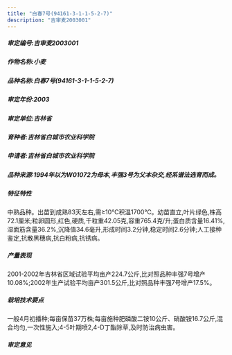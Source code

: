 ```yaml
---
title: "白春7号(94161-3-1-1-5-2-7)"
description: "吉审麦2003001"
---
```

##### 审定编号:吉审麦2003001

##### 作物名称:小麦

##### 品种名称:白春7号(94161-3-1-1-5-2-7)

##### 审定年份:2003

##### 审定单位:吉林省

##### 育种者:吉林省白城市农业科学院

##### 申请者:吉林省白城市农业科学院

##### 品种来源:1994年以为W01072为母本,丰强3号为父本杂交,经系谱法选育而成。

##### 特征特性
中熟品种。出苗到成熟83天左右,需≥10℃积温1700℃。幼苗直立,叶片绿色,株高72.1厘米;粒卵圆形,红色,硬质,千粒重42.05克,容重765.4克/升;蛋白质含量16.41%,湿面筋含量36.2%,沉降值34.6毫升,形成时间3.2分钟,稳定时间2.6分钟;人工接种鉴定,抗散黑穗病,抗白粉病,抗锈病。

##### 产量表现
2001-2002年吉林省区域试验平均亩产224.7公斤,比对照品种丰强7号增产10.08%;2002年生产试验平均亩产301.5公斤,比对照品种丰强7号增产17.5%。

##### 栽培技术要点
一般4月初播种;每亩保苗37万株;每亩施种肥磷酸二铵10公斤、硝酸铵16.7公斤,混合均匀,一次性施入;4-5叶期喷2,4-D丁酯除草,及时防治病虫害。

##### 审定意见

